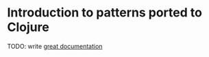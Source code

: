 # Introduction to patterns ported to Clojure

TODO: write [great documentation](http://markmontymark.github.com/)
